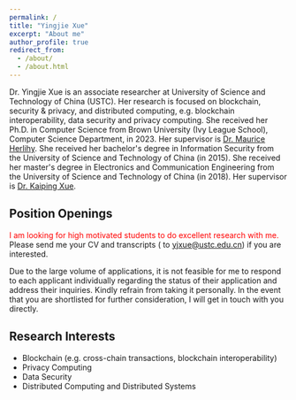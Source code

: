 ```yaml
---
permalink: /
title: "Yingjie Xue"
excerpt: "About me"
author_profile: true
redirect_from: 
  - /about/
  - /about.html
---
```

Dr. Yingjie Xue is an associate researcher at University of Science and Technology of China (USTC). Her research is focused on blockchain, security & privacy, and distributed computing, e.g. blockchain interoperability, data security and privacy computing. She received her Ph.D. in Computer Science from Brown University (Ivy League School), Computer Science Department, in 2023. Her supervisor is [Dr. Maurice Herlihy](https://cs.brown.edu/~mph/). She received her bachelor's degree in Information Security from the University of Science and Technology of China (in 2015). She received her master's degree in Electronics and Communication Engineering  from the University of Science and Technology of China (in 2018). Her supervisor is [Dr. Kaiping Xue](http://staff.ustc.edu.cn/~kpxue/).

## Position Openings

<span style="color:red">I am looking for high motivated students to do excellent research with me.</span> Please send me your CV and transcripts ( to yjxue@ustc.edu.cn) if you are interested. 

Due to the large volume of applications, it is not feasible for me to respond to each applicant individually regarding the status of their application and address their inquiries. Kindly refrain from taking it personally. In the event that you are shortlisted for further consideration, I will get in touch with you directly.

## Research Interests

+ Blockchain (e.g. cross-chain transactions, blockchain interoperability)
+ Privacy Computing
+ Data Security
+ Distributed Computing and Distributed Systems